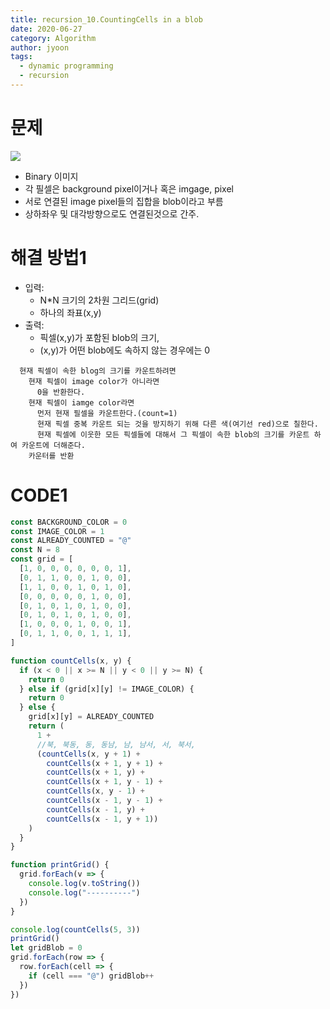 ```yaml
---
title: recursion_10.CountingCells in a blob
date: 2020-06-27
category: Algorithm
author: jyoon
tags:
  - dynamic programming
  - recursion
---
```


# 문제

![](./img/quest.png)

- Binary 이미지
- 각 필셀은 background pixel이거나 혹은 imgage, pixel
- 서로 연결된 image pixel들의 집합을 blob이라고 부름
- 상하좌우 및 대각방향으로도 연결된것으로 간주.

# 해결 방법1

- 입력:
  - N\*N 크기의 2차원 그리드(grid)
  - 하나의 좌표(x,y)
- 출력:
  - 픽셀(x,y)가 포함된 blob의 크기,
  - (x,y)가 어떤 blob에도 속하지 않는 경우에는 0

```
  현재 픽셀이 속한 blog의 크기를 카운트하려면
    현재 픽셀이 image color가 아니라면
      0을 반환한다.
    현재 픽셀이 iamge color라면
      먼저 현재 필셀을 카운트한다.(count=1)
      현재 픽셀 중복 카운트 되는 것을 방지하기 위해 다른 색(여기선 red)으로 칠한다.
      현재 픽셀에 이웃한 모든 픽셀들에 대해서 그 픽셀이 속한 blob의 크기를 카운트 하여 카운트에 더해준다.
    카운터를 반환
```

# CODE1

```js
const BACKGROUND_COLOR = 0
const IMAGE_COLOR = 1
const ALREADY_COUNTED = "@"
const N = 8
const grid = [
  [1, 0, 0, 0, 0, 0, 0, 1],
  [0, 1, 1, 0, 0, 1, 0, 0],
  [1, 1, 0, 0, 1, 0, 1, 0],
  [0, 0, 0, 0, 0, 1, 0, 0],
  [0, 1, 0, 1, 0, 1, 0, 0],
  [0, 1, 0, 1, 0, 1, 0, 0],
  [1, 0, 0, 0, 1, 0, 0, 1],
  [0, 1, 1, 0, 0, 1, 1, 1],
]

function countCells(x, y) {
  if (x < 0 || x >= N || y < 0 || y >= N) {
    return 0
  } else if (grid[x][y] != IMAGE_COLOR) {
    return 0
  } else {
    grid[x][y] = ALREADY_COUNTED
    return (
      1 +
      //북, 북동, 동, 동남, 남, 남서, 서, 북서,
      (countCells(x, y + 1) +
        countCells(x + 1, y + 1) +
        countCells(x + 1, y) +
        countCells(x + 1, y - 1) +
        countCells(x, y - 1) +
        countCells(x - 1, y - 1) +
        countCells(x - 1, y) +
        countCells(x - 1, y + 1))
    )
  }
}

function printGrid() {
  grid.forEach(v => {
    console.log(v.toString())
    console.log("----------")
  })
}

console.log(countCells(5, 3))
printGrid()
let gridBlob = 0
grid.forEach(row => {
  row.forEach(cell => {
    if (cell === "@") gridBlob++
  })
})
```
